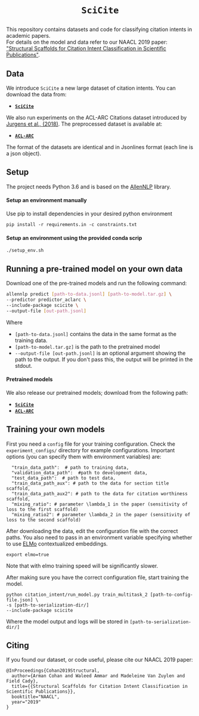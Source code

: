 # <p align=center>`SciCite`</p> 

This repository contains datasets and code for classifying citation intents in academic papers.  
For details on the model and data refer to our NAACL 2019 paper:
["Structural Scaffolds for Citation Intent Classification in Scientific Publications"](https://arxiv.org/).

## Data

We introduce `SciCite` a new large dataset of citation intents.
You can download the data from:  
  
* __[`SciCite`](https://s3-us-west-2.amazonaws.com/ai2-s2-research/scicite/scicite.tar.gz)__

We also run experiments on the ACL-ARC Citations dataset introduced by [Jurgens et al., (2018)](https://transacl.org/ojs/index.php/tacl/article/view/1266).
The preprocessed dataset is available at:

* __[`ACL-ARC`](https://s3-us-west-2.amazonaws.com/ai2-s2-research/acl-arc/acl-arc.tar.gz)__

The format of the datasets are identical and in Jsonlines format (each line is a json object).

## Setup

The project needs Python 3.6 and is based on the [AllenNLP](https://github.com/allenai/allennlp) library.

#### Setup an environment manually

Use pip to install dependencies in your desired python environment

`pip install -r requirements.in -c constraints.txt`

#### Setup an environment using the provided conda scrip

`./setup_env.sh`

## Running a pre-trained model on your own data

Download one of the pre-trained models and run the following command:

```bash
allennlp predict [path-to-data.jsonl] [path-to-model.tar.gz] \
--predictor predictor_aclarc \
--include-package scicite \
--output-file [out-path.jsonl]
```

Where 
* `[path-to-data.jsonl]` contains the data in the same format as the training data.
* `[path-to-model.tar.gz]` is the path to the pretrained model
* `--output-file [out-path.jsonl]` is an optional argument showing the path to the output. If you don't pass this, the output will be printed in the stdout.

#### Pretrained models

We also release our pretrained models; download from the following path:

* __[`SciCite`](https://s3-us-west-2.amazonaws.com/ai2-s2-research/scicite/models/scicite.tar.gz)__
* __[`ACL-ARC`](https://s3-us-west-2.amazonaws.com/ai2-s2-research/scicite/models/aclarc.tar.gz)__

## Training your own models

First you need a `config` file for your training configuration.
Check the `experiment_configs/` directory for example configurations.
Important options (you can specify them with environment variables) are:

```
  "train_data_path":  # path to training data,
  "validation_data_path":  #path to development data,
  "test_data_path":  # path to test data,
  "train_data_path_aux": # path to the data for section title scaffold,
  "train_data_path_aux2": # path to the data for citation worthiness scaffold,
  "mixing_ratio": # parameter \lambda_1 in the paper (sensitivity of loss to the first scaffold)
  "mixing_ratio2": # parameter \lambda_2 in the paper (sensitivity of loss to the second scaffold)
``` 

After downloading the data, edit the configuration file with the correct paths.
You also need to pass in an environment variable specifying whether to use [ELMo](https://allennlp.org/elmo) contextualized embeddings.

`export elmo=true`

Note that with elmo training speed will be significantly slower.

After making sure you have the correct configuration file, start training the model.

```
python citation_intent/run_model.py train_multitask_2 [path-to-config-file.json] \
-s [path-to-serialization-dir/] 
--include-package scicite
```

Where the model output and logs will be stored in `[path-to-serialization-dir/]`

## Citing

If you found our dataset, or code useful, please cite our NAACL 2019 paper:

```
@InProceedings{Cohan2019Structural,
  author={Arman Cohan and Waleed Ammar and Madeleine Van Zuylen and Field Cady},
  title={{Structural Scaffolds for Citation Intent Classification in Scientific Publications}},
  booktitle="NAACL",
  year="2019"
}
```
